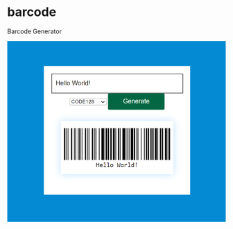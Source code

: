 # barcode
Barcode Generator


![Barcode Generator](https://github.com/maithanhduyan/barcode/blob/master/images/demo-app.PNG?raw=true)
